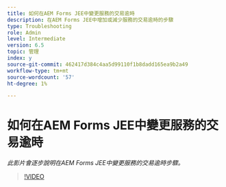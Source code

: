 ```yaml
---
title: 如何在AEM Forms JEE中變更服務的交易逾時
description: 在AEM Forms JEE中增加或減少服務的交易逾時的步驟
type: Troubleshooting
role: Admin
level: Intermediate
version: 6.5
topic: 管理
index: y
source-git-commit: 462417d384c4aa5d99110f1b8dadd165ea9b2a49
workflow-type: tm+mt
source-wordcount: '57'
ht-degree: 1%

---
```



# 如何在AEM Forms JEE中變更服務的交易逾時

*此影片會逐步說明在AEM Forms JEE中變更服務的交易逾時步驟。*

>[!VIDEO](https://video.tv.adobe.com/v/335495?quality=9&learn=on)
